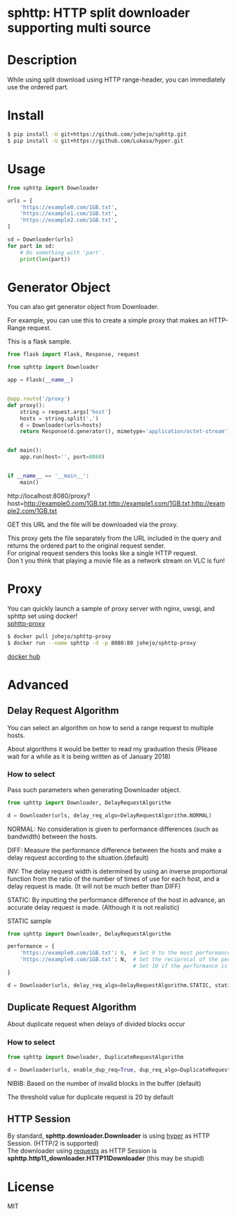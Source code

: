 sphttp: HTTP split downloader supporting multi source
===============================================

# Description
While using split download using HTTP range-header, you can immediately use the ordered part.

# Install
```bash
$ pip install -U git+https://github.com/johejo/sphttp.git
$ pip install -U git+https://github.com/Lukasa/hyper.git
```

# Usage

```python
from sphttp import Downloader

urls = [
    'https://example0.com/1GB.txt', 
    'https://example1.com/1GB.txt', 
    'https://example2.com/1GB.txt', 
]

sd = Downloader(urls)
for part in sd:
    # Do something with 'part'.
    print(len(part))
```

# Generator Object
You can also get generator object from Downloader. 

For example, you can use this to create a simple proxy that makes an HTTP-Range request.

This is a flask sample. 

```python
from flask import Flask, Response, request

from sphttp import Downloader

app = Flask(__name__)


@app.route('/proxy')
def proxy():
    string = request.args['host']
    hosts = string.split(',')
    d = Downloader(urls=hosts)
    return Response(d.generator(), mimetype='application/octet-stream')


def main():
    app.run(host='', port=8080)


if __name__ == '__main__':
    main()
```
http://localhost:8080/proxy?host=http://example0.com/1GB.txt,http://example1.com/1GB.txt,http://example2.com/1GB.txt

GET this URL and the file will be downloaded via the proxy.

This proxy gets the file separately from the URL included in the query and returns the ordered part to the original request sender.  
For original request senders this looks like a single HTTP request.  
Don`t you think that playing a movie file as a network stream on VLC is fun!

# Proxy

You can quickly launch a sample of proxy server with nginx, uwsgi, and sphttp set using docker!  
[sphttp-proxy](https://github.com/johejo/sphttp-proxy/)

```bash
$ docker pull johejo/sphttp-proxy
$ docker run --name sphttp -d -p 8080:80 johejo/sphttp-proxy
```

[docker hub](https://hub.docker.com/r/johejo/sphttp-proxy/)

# Advanced

## Delay Request Algorithm
You can select an algorithm on how to send a range request to multiple hosts. 

About algorithms it would be better to read my graduation thesis (Please wait for a while as it is being written as of January 2018)

### How to select
Pass such parameters when generating Downloader object.

```python
from sphttp import Downloader, DelayRequestAlgorithm

d = Downloader(urls, delay_req_algo=DelayRequestAlgorithm.NORMAL)
```

NORMAL: No consideration is given to performance differences (such as bandwidth) between the hosts.

DIFF: Measure the performance difference between the hosts and make a delay request according to the situation.(default)

INV: The delay request width is determined by using an inverse proportional function from the ratio of the number of times of use for each host, and a delay request is made. (It will not be much better than DIFF)

STATIC: By inputting the performance difference of the host in advance, an accurate delay request is made. (Although it is not realistic)

STATIC sample

```python
from sphttp import Downloader, DelayRequestAlgorithm

performance = {
    'https://example0.com/1GB.txt': 0,  # Set 0 to the most performance host
    'https://example0.com/1GB.txt': N,  # Set the reciprocal of the performance ratio with N with the best performance server. 
                                        # Set 10 if the performance is 1/10 of the server like the most performance.
}

d = Downloader(urls, delay_req_algo=DelayRequestAlgorithm.STATIC, static_delay_req_vals=performance)
```

## Duplicate Request Algorithm
About duplicate request when delays of divided blocks occur

### How to select

```python
from sphttp import Downloader, DuplicateRequestAlgorithm

d = Downloader(urls, enable_dup_req=True, dup_req_algo=DuplicateRequestAlgorithm.NIBIB, invalid_block_count_threshold=30)
```

NIBIB: Based on the number of invalid blocks in the buffer (default)

The threshold value for duplicate request is 20 by default

## HTTP Session

By standard, **sphttp.downloader.Downloader** is using [hyper](https://github.com/Lukasa/hyper) as HTTP Session.  (HTTP/2 is supported)  
The downloader using [requests](https://github.com/requests/requests) as HTTP Session is **sphttp.http11_downloader.HTTP11Downloader** (this may be stupid)

# License
MIT
